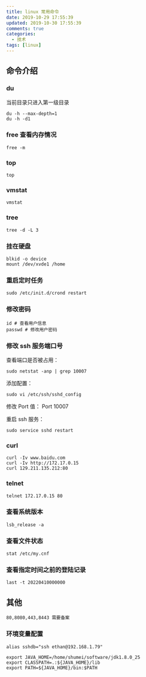 ```yaml
---
title: linux 常用命令
date: 2019-10-29 17:55:39
updated: 2019-10-30 17:55:39
comments: true
categories:
  - 技术
tags: [linux]
---
```


## 命令介绍
### du
当前目录只进入第一级目录
```
du -h --max-depth=1
du -h -d1
```

### free 查看内存情况
```
free -m
```

### top
```
top
```

### vmstat
```
vmstat
```

### tree
```
tree -d -L 3
```

### 挂在硬盘
```
blkid -o device
mount /dev/xvde1 /home
```

### 重启定时任务
```
sudo /etc/init.d/crond restart
```

### 修改密码
```
id # 查看用户信息
passwd # 修改用户密码
```

### 修改 ssh 服务端口号
查看端口是否被占用：
```
sudo netstat -anp | grep 10007
```
添加配置：
```
sudo vi /etc/ssh/sshd_config
```
修改 Port 值：
Port 10007

重启 ssh 服务：
```
sudo service sshd restart
```
### curl
```
curl -Iv www.baidu.com
curl -Iv http://172.17.0.15
curl 129.211.135.212:80
```

### telnet
```
telnet 172.17.0.15 80
```

### 查看系统版本
```
lsb_release -a
```

### 查看文件状态
```
stat /etc/my.cnf
```

### 查看指定时间之前的登陆记录
```
last -t 20220410000000
```

## 其他
```
80,8080,443,8443 需要备案
```
### 环境变量配置
```
alias sshdb="ssh ethan@192.168.1.79"

export JAVA_HOME=/home/shumei/software/jdk1.8.0_25
export CLASSPATH=.:${JAVA_HOME}/lib
export PATH=${JAVA_HOME}/bin:$PATH
```

